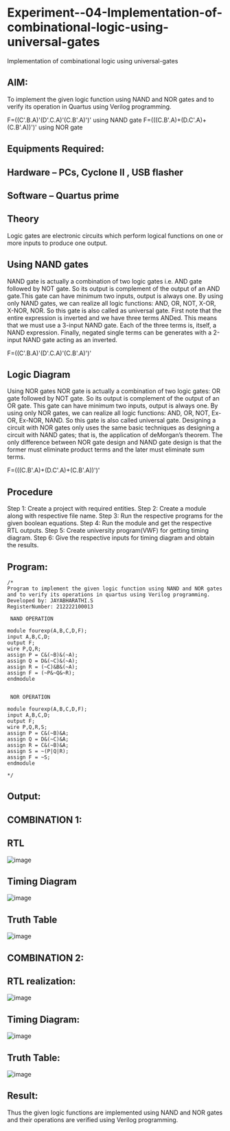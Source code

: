 # Experiment--04-Implementation-of-combinational-logic-using-universal-gates
Implementation of combinational logic using universal-gates
 
## AIM:
To implement the given logic function using NAND and NOR gates and to verify its operation in Quartus using Verilog programming.

F=((C'.B.A)'(D'.C.A)'(C.B'.A)')' using NAND gate
F=(((C.B'.A)+(D.C'.A)+(C.B'.A))')' using NOR gate
## Equipments Required:
## Hardware – PCs, Cyclone II , USB flasher
## Software – Quartus prime


## Theory
Logic gates are electronic circuits which perform logical functions on one or more inputs to produce one output. 

## Using NAND gates
NAND gate is actually a combination of two logic gates i.e. AND gate followed by NOT gate. So its output is complement of the output of an AND gate.This gate can have minimum two inputs, output is always one. By using only NAND gates, we can realize all logic functions: AND, OR, NOT, X-OR, X-NOR, NOR. So this gate is also called as universal gate. First note that the entire expression is inverted and we have three terms ANDed. This means that we must use a 3-input NAND gate. Each of the three terms is, itself, a NAND expression. Finally, negated single terms can be generates with a 2-input NAND gate acting as an inverted.

F=((C'.B.A)'(D'.C.A)'(C.B'.A)')'

## Logic Diagram

Using NOR gates
NOR gate is actually a combination of two logic gates: OR gate followed by NOT gate. So its output is complement of the output of an OR gate. This gate can have minimum two inputs, output is always one. By using only NOR gates, we can realize all logic functions: AND, OR, NOT, Ex-OR, Ex-NOR, NAND. So this gate is also called universal gate. Designing a circuit with NOR gates only uses the same basic techniques as designing a circuit with NAND gates; that is, the application of deMorgan’s theorem. The only difference between NOR gate design and NAND gate design is that the former must eliminate product terms and the later must eliminate sum terms.

F=(((C.B'.A)+(D.C'.A)+(C.B'.A))')'

## Procedure

Step 1: Create a project with required entities.
Step 2: Create a module along with respective file name.
Step 3: Run the respective programs for the given boolean equations.
Step 4: Run the module and get the respective RTL outputs.
Step 5: Create university program(VWF) for getting timing diagram.
Step 6: Give the respective inputs for timing diagram and obtain the results.


## Program:
```
/*
Program to implement the given logic function using NAND and NOR gates and to verify its operations in quartus using Verilog programming.
Developed by: JAYABHARATHI.S
RegisterNumber: 212222100013 

 NAND OPERATION

module fourexp(A,B,C,D,F);  
input A,B,C,D;  
output F;  
wire P,Q,R;  
assign P = C&(~B)&(~A);  
assign Q = D&(~C)&(~A);  
assign R = (~C)&B&(~A);  
assign F = (~P&~Q&~R);  
endmodule 


 NOR OPERATION
 
module fourexp(A,B,C,D,F);  
input A,B,C,D;  
output F;  
wire P,Q,R,S;  
assign P = C&(~B)&A;  
assign Q = D&(~C)&A;  
assign R = C&(~B)&A;  
assign S = ~(P|Q|R);  
assign F = ~S;  
endmodule 

*/
```

## Output:

## COMBINATION 1:

## RTL

![image](https://user-images.githubusercontent.com/120367796/232848801-86390348-2137-4160-ad35-32cbe67e217b.png)


## Timing Diagram

![image](https://user-images.githubusercontent.com/120367796/232850850-495f5c2b-3c41-4465-aea8-b8fbcb11a359.png)


## Truth Table

![image](https://user-images.githubusercontent.com/120367796/232851058-4fa42e69-9788-4279-a4d6-777d3ebfcbec.png)



## COMBINATION 2:

## RTL realization:

![image](https://user-images.githubusercontent.com/120367796/232849906-b82da722-4159-45b7-b6df-3f97bbf42099.png)

## Timing Diagram:

![image](https://user-images.githubusercontent.com/120367796/232851281-0b64ed5e-b3f9-486c-aebb-5e389f81124c.png)


## Truth Table:

![image](https://user-images.githubusercontent.com/120367796/232851457-a0d4ef6d-bef6-4fcd-9833-458c789d5053.png)


## Result:

Thus the given logic functions are implemented using NAND and NOR gates and their operations are verified using Verilog programming.

